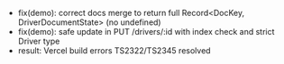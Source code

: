 - fix(demo): correct docs merge to return full Record<DocKey, DriverDocumentState> (no undefined)
- fix(demo): safe update in PUT /drivers/:id with index check and strict Driver type
- result: Vercel build errors TS2322/TS2345 resolved
